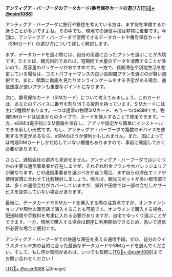 **アンティグア・バーブーダのデータカード/番号保存カードの選び方[[TG💪+ @esim1088](https://t.me/s/esim1088)]**

アンティグア・バーブーダに旅行や移住を考えている方は、まず何を準備するか迷うことが多いですよね。その中でも、現地での通信手段は非常に重要です。今回は、アンティグア・バーブーダで使用できるデータカードや番号保存カード（SIMカード）の選び方について詳しく解説します。

まず、データカードを選ぶ際には、自分の用途に合ったプランを選ぶことが大切です。たとえば、観光目的であれば、短期間で大量のデータを消費することが多いので、高容量のパッケージがおすすめです。一方で、長期滞在や現地生活を想定している場合は、コストパフォーマンスの良い長期間プランを選ぶのが賢い選択です。また、頻繁に動画を見たりオンラインゲームをする予定がある場合、通信速度が速いプランも重要なポイントになります。

次に、番号保存カード（SIMカード）について考えてみましょう。このカードは、あなたのデバイスに番号を割り当てる役割を持っています。SIMカードには主に2種類があります。一つは通常の物理SIMカード、もう一つはeSIMです。物理SIMカードは従来からのタイプで、カードを挿入することで使用できます。一方、eSIMは電子的にSIM情報を保存し、アプリや設定から簡単にインストールできる新しい形式です。もし、アンティグア・バーブーダで複数のデバイスを使用する予定があるなら、eSIMのほうが便利かもしれません。また、国によっては物理SIMカードしか対応していない機種もありますので、事前に確認しておく必要があります。

さらに、通信会社の選択も見逃せません。アンティグア・バーブーダではいくつかの主要な通信事業者が存在しますが、それぞれ料金プランやカバレッジエリアが異なります。どの通信事業者を選ぶべきか迷う場合、まず自らの滞在エリアや使用習慣に合わせて比較検討しましょう。例えば、観光スポットが多い都市部では、多くの通信会社がカバーしていますが、郊外や田舎では一部の会社しかサービスを提供していない場合があります。

最後に、データカードやSIMカードを購入する際の注意点ですが、オンラインショップや現地の販売店で購入することも可能です。オンラインで購入する場合、配送時間や手数料を考慮に入れる必要がありますが、自宅でゆっくり選ぶことができます。一方、現地で購入する場合は即座に利用開始できるため、急いで通信が必要な場合に便利です。

アンティグア・バーブーダでの快適な滞在を支える通信手段。ぜひ、自分のライフスタイルや旅の目的に合った最適なデータカードやSIMカードを選んでください。そして、もし何か質問があれば、いつでも気軽に[[TG💪+ @esim1088](https://t.me/s/esim1088)]までお問い合わせください！

[[TG💪+ @esim1088](https://t.me/s/esim1088) ![Image](https://i.postimg.cc/Y0z9fWf4/image.png)]